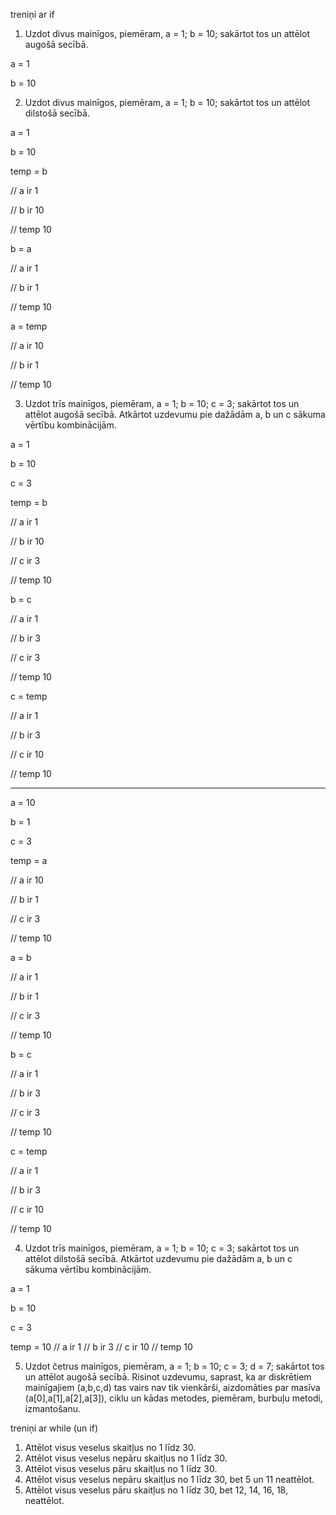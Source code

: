 treniņi ar if
1. Uzdot divus mainīgos, piemēram, a = 1; b = 10; sakārtot tos un attēlot augošā secībā.

a = 1

b = 10


2. Uzdot divus mainīgos, piemēram, a = 1; b = 10; sakārtot tos un attēlot dilstošā secībā.

a = 1

b = 10

temp = b

// a ir 1

// b ir 10

// temp 10

b = a

// a ir 1

// b ir 1

// temp 10

a = temp

// a ir 10

// b ir 1

// temp 10

3. Uzdot trīs mainīgos, piemēram, a = 1; b = 10; c = 3; sakārtot tos un attēlot augošā secībā. Atkārtot uzdevumu pie dažādām a, b un c sākuma vērtību kombinācijām.

a = 1

b = 10

c = 3

temp = b

// a ir 1

// b ir 10

// c ir 3

// temp 10

b = c

// a ir 1

// b ir 3

// c ir 3

// temp 10

c = temp

// a ir 1

// b ir 3

// c ir 10

// temp 10

------------------

a = 10

b = 1

c = 3

temp = a

// a ir 10

// b ir 1

// c ir 3

// temp 10

a = b

// a ir 1

// b ir 1

// c ir 3

// temp 10

b = c

// a ir 1

// b ir 3

// c ir 3

// temp 10

c = temp

// a ir 1

// b ir 3

// c ir 10

// temp 10

4. Uzdot trīs mainīgos, piemēram, a = 1; b = 10; c = 3; sakārtot tos un attēlot dilstošā secībā. Atkārtot uzdevumu pie dažādām a, b un c sākuma vērtību kombinācijām.

a = 1

b = 10

c = 3

temp = 10
// a ir 1
// b ir 3
// c ir 10
// temp 10


5. Uzdot četrus mainīgos, piemēram, a = 1; b = 10; c = 3; d = 7; sakārtot tos un attēlot augošā secībā. Risinot uzdevumu, saprast, ka ar diskrētiem mainīgajiem (a,b,c,d) tas vairs nav tik vienkārši, aizdomāties par masīva (a[0],a[1],a[2],a[3]), ciklu un kādas metodes, piemēram, burbuļu metodi, izmantošanu.

treniņi ar while (un if)
1. Attēlot visus veselus skaitļus no 1 līdz 30.
2. Attēlot visus veselus nepāru skaitļus no 1 līdz 30.
3. Attēlot visus veselus pāru skaitļus no 1 līdz 30.
4. Attēlot visus veselus nepāru skaitļus no 1 līdz 30, bet 5 un 11 neattēlot.
5. Attēlot visus veselus pāru skaitļus no 1 līdz 30, bet 12, 14, 16, 18, neattēlot.
